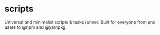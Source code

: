 # scripts
Universal and minimalist scripts &amp; tasks runner. Built for everyone from end users to @npm and @yarnpkg.
